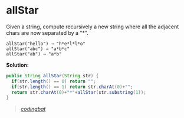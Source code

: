 # allStar

Given a string, compute recursively a new string where all the adjacent chars are now separated by a "*".

```
allStar("hello") → "h*e*l*l*o"
allStar("abc") → "a*b*c"
allStar("ab") → "a*b"
```

**Solution:**

```java
public String allStar(String str) {
  if(str.length() == 0) return "";
  if(str.length() == 1) return str.charAt(0)+"";
  return str.charAt(0)+"*"+allStar(str.substring(1));
}
```

> _[codingbat](https://codingbat.com/prob/p183394)_